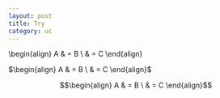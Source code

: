 ```yaml
---
layout: post
title: Try
category: uc
---
```





\begin{align} A & = B \ & = C \end{align}

$\begin{align} A & = B \ & = C \end{align}$

$$\begin{align} A & = B \ & = C \end{align}$$
